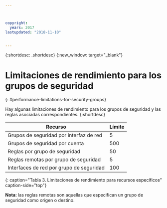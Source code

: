 ```yaml
---



copyright:
  years: 2017
lastupdated: "2018-11-10"


---
```


{:shortdesc: .shortdesc}
{:new_window: target="_blank"}

# Limitaciones de rendimiento para los grupos de seguridad
{: #performance-limitations-for-security-groups}

Hay algunas limitaciones de rendimiento para los grupos de seguridad y las reglas asociadas correspondientes. 
{:shortdesc}

| Recurso                                                  | Límite                                               |
| --------------------------------------------------------- | --------------------------------------------------- |
| Grupos de seguridad por interfaz de red                     | 5                                                   |
| Grupos de seguridad por cuenta                               | 500                                                 |
| Reglas por grupo de seguridad                                  | 50                                                  |
| Reglas remotas por grupo de seguridad                           | 5                                                   |
| Interfaces de red por grupo de seguridad                     | 100                                                  | 
{: caption="Tabla 3. Limitaciones de rendimiento para recursos específicos" caption-side="top"} 

**Nota:** las reglas remotas son aquellas que especifican un grupo de seguridad como origen o destino.
